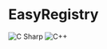 # EasyRegistry
 <img alt="C Sharp" src="https://img.shields.io/badge/license-MIT-brightgreen?logo=csharp&?logoColor=#239120">
 <img alt="C++" src="https://img.shields.io/badge/c++-17-%2300599C?logo=c&?logoColor=violet">
